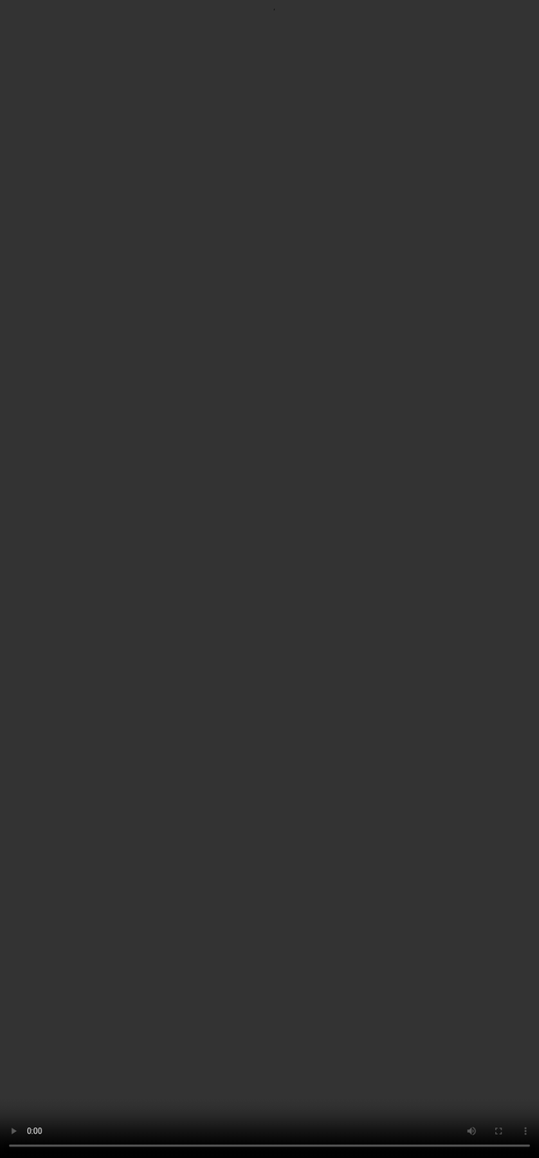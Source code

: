 # Rubric 2: Instruction Following

<video src="${PRIVATE_INSTRUCTION_FOLLOWING_VIDEO}" frameborder="0" allowfullscreen style="position: absolute; top: 0; left: 0; width: 100%; height: 100%; border: none; object-fit: cover;" controls="" controlslist="nodownload nofullscreen" style="width: 100%" />

**Intent of Instruction Following:**

* The model should follow all explicit and implicit instructions given in the prompt.&#x20;
* Responses should not circumvent the task or provide unwarranted refusals unless they involve safety concerns.&#x20;
* Look at the table below for the categories of this rubric.

**How should you approach this rubric?**

1. The focus of this rubric is the response.
2. Check to see if all the intents of users are addressed in the response.
3. Do not check if the claims made in the response are correct or not.

| Category           | Criteria                                                                                                                                                              |
| ------------------ | --------------------------------------------------------------------------------------------------------------------------------------------------------------------- |
| **No issues**      | Response follows each one of the instructions in the prompt and completely fulfils the user intent. The response can is as helpful as it can be.                      |
| **Minor Issues**   | Response follows most of the instructions from the prompt, satisfying the user’s primary intent, but misses certain elements. The response is only partially helpful. |
| **Major Issues**   | The response ignores or avoids answering key parts of the prompt, making the response unhelpful to the user.                                                          |
| **Not Applicable** | There are no explicit or implicit instructions given in the prompt (e.g. “I like clouds”, “The rainbow is pretty”…)                                                   |

### **Suggested Best Practices**

:::tip
* Take a notepad and underline the different instructions present in the prompt.
* Do not give importance to order of the instructions unless it is given in the prompt explicitly.
* Check the model’s response on every underlined instruction.
:::
